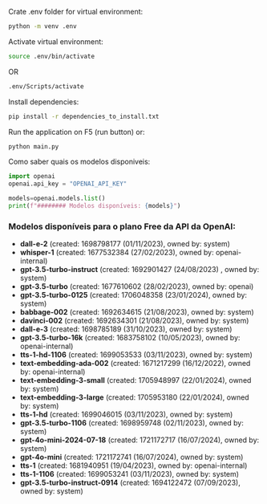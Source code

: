 Crate .env folder for virtual environment:

```bash
python -m venv .env
```

Activate virtual environment:

```bash
source .env/bin/activate
```
OR
```bash
.env/Scripts/activate
```

Install dependencies:

```bash
pip install -r dependencies_to_install.txt
```

Run the application on F5 (run button) or:

```bash
python main.py
```

Como saber quais os modelos disponiveis:
```python
import openai
openai.api_key = "OPENAI_API_KEY"

models=openai.models.list()
print(f"######## Modelos disponíveis: {models}")
```

### Modelos disponíveis para o plano Free da API da OpenAI:
- **dall-e-2** (created: 1698798177 (01/11/2023), owned by: system)
- **whisper-1** (created: 1677532384 (27/02/2023), owned by: openai-internal)
- **gpt-3.5-turbo-instruct** (created: 1692901427 (24/08/2023) , owned by: system)
- **gpt-3.5-turbo** (created: 1677610602 (28/02/2023), owned by: openai)
- **gpt-3.5-turbo-0125** (created: 1706048358 (23/01/2024), owned by: system)
- **babbage-002** (created: 1692634615 (21/08/2023), owned by: system)
- **davinci-002** (created: 1692634301 (21/08/2023), owned by: system)
- **dall-e-3** (created: 1698785189 (31/10/2023), owned by: system)
- **gpt-3.5-turbo-16k** (created: 1683758102 (10/05/2023), owned by: openai-internal)
- **tts-1-hd-1106** (created: 1699053533 (03/11/2023), owned by: system)
- **text-embedding-ada-002** (created: 1671217299 (16/12/2022), owned by: openai-internal)
- **text-embedding-3-small** (created: 1705948997 (22/01/2024), owned by: system)
- **text-embedding-3-large** (created: 1705953180 (22/01/2024), owned by: system)
- **tts-1-hd** (created: 1699046015 (03/11/2023), owned by: system)
- **gpt-3.5-turbo-1106** (created: 1698959748 (02/11/2023), owned by: system)
- **gpt-4o-mini-2024-07-18** (created: 1721172717 (16/07/2024), owned by: system)
- **gpt-4o-mini** (created: 1721172741 (16/07/2024), owned by: system)
- **tts-1** (created: 1681940951 (19/04/2023), owned by: openai-internal)
- **tts-1-1106** (created: 1699053241 (03/11/2023), owned by: system)
- **gpt-3.5-turbo-instruct-0914** (created: 1694122472 (07/09/2023), owned by: system)